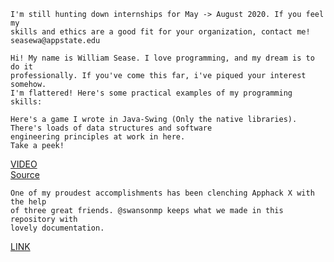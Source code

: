 ```{}
I'm still hunting down internships for May -> August 2020. If you feel my
skills and ethics are a good fit for your organization, contact me!
seasewa@appstate.edu

Hi! My name is William Sease. I love programming, and my dream is to do it
professionally. If you've come this far, i've piqued your interest somehow.
I'm flattered! Here's some practical examples of my programming skills:
```

```{}
Here's a game I wrote in Java-Swing (Only the native libraries). There's loads of data structures and software
engineering principles at work in here.
Take a peek!
```

[VIDEO](https://www.youtube.com/watch?v=7a97zlXLQ7Q) <br/>
[Source](https://github.com/WilliamASease/Mode7Game)

```{}
One of my proudest accomplishments has been clenching Apphack X with the help
of three great friends. @swansonmp keeps what we made in this repository with
lovely documentation.
```

[LINK](https://github.com/swansonmp/tetrisGalaxy)
